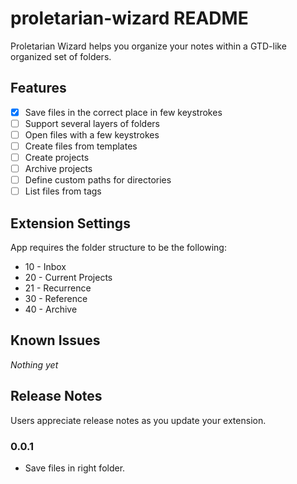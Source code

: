 # proletarian-wizard README

Proletarian Wizard helps you organize your notes within a GTD-like organized set of folders.

## Features

- [x] Save files in the correct place in few keystrokes
- [ ] Support several layers of folders
- [ ] Open files with a few keystrokes
- [ ] Create files from templates
- [ ] Create projects
- [ ] Archive projects
- [ ] Define custom paths for directories
- [ ] List files from tags

## Extension Settings

App requires the folder structure to be the following:

- 10 - Inbox
- 20 - Current Projects
- 21 - Recurrence
- 30 - Reference
- 40 - Archive

## Known Issues

_Nothing yet_

## Release Notes

Users appreciate release notes as you update your extension.

### 0.0.1

- Save files in right folder.